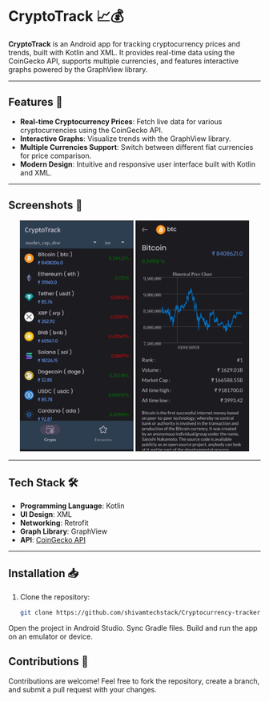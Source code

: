 # CryptoTrack 📈💰

**CryptoTrack** is an Android app for tracking cryptocurrency prices and trends, built with Kotlin and XML. 
It provides real-time data using the CoinGecko API, supports multiple currencies, and features interactive graphs powered by the GraphView library.

---

## Features 🚀
- **Real-time Cryptocurrency Prices**: Fetch live data for various cryptocurrencies using the CoinGecko API.
- **Interactive Graphs**: Visualize trends with the GraphView library.
- **Multiple Currencies Support**: Switch between different fiat currencies for price comparison.
- **Modern Design**: Intuitive and responsive user interface built with Kotlin and XML.

---

## Screenshots 📸
<p align="center">
  <img src="preview/IMG_20250105_225449.jpg" width="45%" alt="Screenshot 1"/>
  <img src="preview/IMG_20250105_225435.jpg" width="45%" alt="Screenshot 2"/>
</p>

---

## Tech Stack 🛠️
- **Programming Language**: Kotlin
- **UI Design**: XML
- **Networking**: Retrofit
- **Graph Library**: GraphView
- **API**: [CoinGecko API](https://www.coingecko.com/en/api)

---

## Installation 📥
1. Clone the repository:
   ```bash  
   git clone https://github.com/shivamtechstack/Cryptocurrency-tracker.git  
Open the project in Android Studio.
Sync Gradle files.
Build and run the app on an emulator or device.

## Contributions 🤝
Contributions are welcome! Feel free to fork the repository, create a branch, and submit a pull request with your changes.